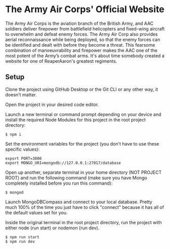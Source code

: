 # The Army Air Corps' Official Website

The Army Air Corps is the aviation branch of the British Army, and AAC soldiers deliver firepower from battlefield helicopters and fixed-wing aircraft to overwhelm and defeat enemy forces. The Army Air Corp also provides aerial reconnaissance while being deployed, so that the enemy forces can be identified and dealt with before they become a threat. This fearsome combination of manoeuvrability and firepower makes the AAC one of the most potent of the Army’s combat arms. It's about time somebody created a website for one of ReaperAaron's greatest regiments.

## Setup

Clone the project using GitHub Desktop or the Git CLI or any other way, it doesn't matter.

Open the project in your desired code editor.

Launch a new terminal or command prompt depending on your device and install the required Node Modules for this project in the root project directory:

```
$ npm i
```

Set the environment variables for the project (you don't have to use these specific values):

```
export PORT=3000
export MONGO_URI=mongodb://127.0.0.1:27017/database
```

Open up another, separate terminal in your home directory (NOT PROJECT ROOT) and run the following command (make sure you have Mongo completely installed before you run this command):

```
$ mongod
```

Launch MongoDBCompass and connect to your local database. Pretty much 100% of the time you just have to click "connect" because it has all of the default values set for you.

Inside the original terminal in the root project directory, run the project with either node (run start) or nodemon (run dev).

```
$ npm run start
$ npm run dev
```

